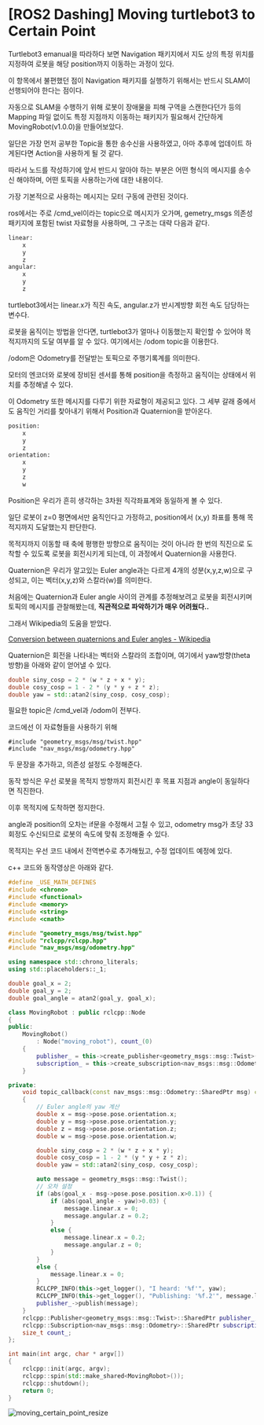 # [ROS2 Dashing] Moving turtlebot3 to Certain Point

Turtlebot3 emanual을 따라하다 보면 Navigation 패키지에서 지도 상의 특정 위치를 지정하여 로봇을 해당 position까지 이동하는 과정이 있다.

이 항목에서 불편했던 점이 Navigation 패키지를 실행하기 위해서는 반드시 SLAM이 선행되어야 한다는 점이다.

자동으로 SLAM을 수행하기 위해 로봇이 장애물을 피해 구역을 스캔한다던가 등의 Mapping 파일 없이도 특정 지점까지 이동하는 패키지가 필요해서 간단하게 MovingRobot(v1.0.0)을 만들어보았다.





일단은 가장 먼저 공부한 Topic을 통한 송수신을 사용하였고, 아마 추후에 업데이트 하게된다면 Action을 사용하게 될 것 같다.

따라서 노드를 작성하기에 앞서 반드시 알아야 하는 부분은 어떤 형식의 메시지를 송수신 해야하며, 어떤 토픽을 사용하는가에 대한 내용이다.

가장 기본적으로 사용하는 메시지는 모터 구동에 관련된 것이다.

ros에서는 주로 /cmd_vel이라는 topic으로 메시지가 오가며, gemetry_msgs 의존성 패키지에 포함된 twist 자료형을 사용하며, 그 구조는 대략 다음과 같다.

```python
linear:
    x
    y
    z
angular:
    x
    y
    z   
```

turtlebot3에서는 linear.x가 직진 속도, angular.z가 반시계방향 회전 속도 담당하는 변수다.





로봇을 움직이는 방법을 안다면, turtlebot3가 얼마나 이동했는지 확인할 수 있어야 목적지까지의 도달 여부를 알 수 있다. 여기에서는 /odom topic을 이용한다.

/odom은 Odometry를 전달받는 토픽으로 주행기록계를 의미한다.

모터의 엔코더와 로봇에 장비된 센서를 통해 position을 측정하고 움직이는 상태에서 위치를 추정해낼 수 있다.

이 Odometry 또한 메시지를 다루기 위한 자료형이 제공되고 있다. 그 세부 갈래 중에서도 움직인 거리를 찾아내기 위해서 Position과 Quaternion을 받아온다.

```python
position:
    x
    y
    z
orientation:
    x
    y
    z
    w
```







Position은 우리가 흔히 생각하는 3차원 직각좌표계와 동일하게 볼 수 있다.

일단 로봇이 z=0 평면에서만 움직인다고 가정하고, position에서 (x,y) 좌표를 통해 목적지까지 도달했는지 판단한다.

목적지까지 이동할 때 축에 평행한 방향으로 움직이는 것이 아니라 한 번의 직진으로 도착할 수 있도록 로봇을 회전시키게 되는데, 이 과정에서 Quaternion을 사용한다.





Quaternion은 우리가 알고있는 Euler angle과는 다르게 4개의 성분(x,y,z,w)으로 구성되고, 이는 벡터(x,y,z)와 스칼라(w)를 의미한다.

처음에는 Quaternion과 Euler angle 사이의 관계를 추정해보려고 로봇을 회전시키며 토픽의 메시지를 관찰해봤는데, **직관적으로 파악하기가 매우 어려웠다..**

그래서 Wikipedia의 도움을 받았다.

 [Conversion between quaternions and Euler angles - Wikipedia](https://en.wikipedia.org/wiki/Conversion_between_quaternions_and_Euler_angles) 

Quaternion은 회전을 나타내는 벡터와 스칼라의 조합이며, 여기에서 yaw방향(theta 방향)을 아래와 같이 얻어낼 수 있다.

```c++
double siny_cosp = 2 * (w * z + x * y);
double cosy_cosp = 1 - 2 * (y * y + z * z);
double yaw = std::atan2(siny_cosp, cosy_cosp);
```



필요한 topic은 /cmd_vel과 /odom이 전부다.

코드에선 이 자료형들을 사용하기 위해 

```
#include "geometry_msgs/msg/twist.hpp"
#include "nav_msgs/msg/odometry.hpp"
```

두 문장을 추가하고,  의존성 설정도 수정해준다.





동작 방식은 우선 로봇을 목적지 방향까지 회전시킨 후 목표 지점과 angle이 동일하다면 직진한다.

이후 목적지에 도착하면 정지한다.

angle과 position의 오차는 if문을 수정해서 고칠 수 있고, odometry msg가 초당 33회정도 수신되므로 로봇의 속도에 맞춰 조정해줄 수 있다.





목적지는 우선 코드 내에서 전역변수로 추가해뒀고, 수정 업데이트 예정에 있다.





c++ 코드와 동작영상은 아래와 같다.

```c++
#define _USE_MATH_DEFINES
#include <chrono>
#include <functional>
#include <memory>
#include <string>
#include <cmath>

#include "geometry_msgs/msg/twist.hpp"
#include "rclcpp/rclcpp.hpp"
#include "nav_msgs/msg/odometry.hpp"

using namespace std::chrono_literals;
using std::placeholders::_1;

double goal_x = 2;
double goal_y = 2;
double goal_angle = atan2(goal_y, goal_x);

class MovingRobot : public rclcpp::Node
{
public:
	MovingRobot()
		: Node("moving_robot"), count_(0)
	{
		publisher_ = this->create_publisher<geometry_msgs::msg::Twist>("/cmd_vel", 1000);
		subscription_ = this->create_subscription<nav_msgs::msg::Odometry>("/odom", 1000, std::bind(&MovingRobot::topic_callback, this, _1));
	}

private:
	void topic_callback(const nav_msgs::msg::Odometry::SharedPtr msg) const
	{
        // Euler angle의 yaw 계산
		double x = msg->pose.pose.orientation.x;
		double y = msg->pose.pose.orientation.y;
		double z = msg->pose.pose.orientation.z;
		double w = msg->pose.pose.orientation.w;

		double siny_cosp = 2 * (w * z + x * y);
		double cosy_cosp = 1 - 2 * (y * y + z * z);
		double yaw = std::atan2(siny_cosp, cosy_cosp);

		auto message = geometry_msgs::msg::Twist();
        // 오차 설정
		if (abs(goal_x - msg->pose.pose.position.x>0.1)) {
			if (abs(goal_angle - yaw)>0.03) {
				message.linear.x = 0;
				message.angular.z = 0.2;
			}
			else {
				message.linear.x = 0.2;
				message.angular.z = 0;
			}
		}
		else {
			message.linear.x = 0;
		}
		RCLCPP_INFO(this->get_logger(), "I heard: '%f'", yaw);
		RCLCPP_INFO(this->get_logger(), "Publishing: '%f.2'", message.linear.x);
		publisher_->publish(message);
	}
	rclcpp::Publisher<geometry_msgs::msg::Twist>::SharedPtr publisher_;
	rclcpp::Subscription<nav_msgs::msg::Odometry>::SharedPtr subscription_;
	size_t count_;
};

int main(int argc, char * argv[])
{
	rclcpp::init(argc, argv);
	rclcpp::spin(std::make_shared<MovingRobot>());
	rclcpp::shutdown();
	return 0;
}
```

![moving_certain_point_resize](https://user-images.githubusercontent.com/31915036/105667034-effda580-5f1d-11eb-93c1-99c21b5e3790.gif)

